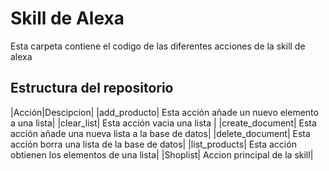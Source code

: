 # Skill de Alexa
Esta carpeta contiene el codigo de las diferentes acciones de la skill de alexa

## Estructura del repositorio

|Acción|Descipcion|
|add_producto| Esta acción añade un nuevo elemento a una lista|
|clear_list| Esta acción vacia una lista |
|create_document| Esta acción añade una nueva lista a la base de datos|
|delete_document| Esta acción borra una lista de la base de datos|
|list_products| Esta acción obtienen los elementos de una lista|
|Shoplist| Accion principal de la skill|